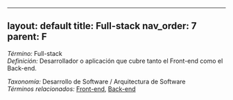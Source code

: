 
---
layout: default
title: Full-stack
nav_order: 7
parent: F
---

*Término:* Full-stack  
*Definición:* Desarrollador o aplicación que cubre tanto el Front-end como el Back-end.

*Taxonomía:* Desarrollo de Software / Arquitectura de Software  
*Términos relacionados:* [Front-end](https://maleniski.github.io/diccionario-angl-tec-mx/docs/alfabeticamente/F/front-end/), [Back-end](https://maleniski.github.io/diccionario-angl-tec-mx/docs/alfabeticamente/B/back-end/)
